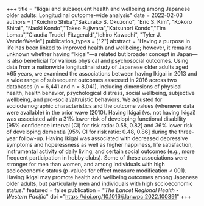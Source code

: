 +++
title = "Ikigai and subsequent health and wellbeing among Japanese older adults: Longitudinal outcome-wide analysis"
date = 2022-02-03
authors = ["Koichiro Shiba","Sakurako S. Okuzono", "Eric S. Kim", "Kokoro Shirai", "Naoki Kondo","Takeo Fujiwara","Katsunori Kondo","Tim Lomas","Claudia Trudel-Fitzgerald","Ichiro Kawachi", "Tyler J. VanderWeele"]
publication_types = ["2"]
abstract = "Having a purpose in life has been linked to improved health and wellbeing; however, it remains unknown whether having “Ikigai”—a related but broader concept in Japan—is also beneficial for various physical and psychosocial outcomes. Using data from a nationwide longitudinal study of Japanese older adults aged ≥65 years, we examined the associations between having Ikigai in 2013 and a wide range of subsequent outcomes assessed in 2016 across two databases (n = 6,441 and n = 8,041), including dimensions of physical health, health behavior, psychological distress, social wellbeing, subjective wellbeing, and pro-social/altruistic behaviors. We adjusted for sociodemographic characteristics and the outcome values (whenever data were available) in the prior wave (2010). Having Ikigai (vs. not having Ikigai) was associated with a 31% lower risk of developing functional disability [95% confidence interval (CI) for risk ratio: 0.58, 0.82] and 36% lower risk of developing dementia [95% CI for risk ratio: 0.48, 0.86] during the three-year follow-up. Having Ikigai was associated with decreased depressive symptoms and hopelessness as well as higher happiness, life satisfaction, instrumental activity of daily living, and certain social outcomes (e.g., more frequent participation in hobby clubs). Some of these associations were stronger for men than women, and among individuals with high socioeconomic status (p-values for effect measure modification < 001). Having Ikigai may promote health and wellbeing outcomes among Japanese older adults, but particularly men and individuals with high socioeconomic status."
featured = false
publication = "*The Lancet Regional Health - Western Pacific*"
doi ="https://doi.org/10.1016/j.lanwpc.2022.100391"
+++
